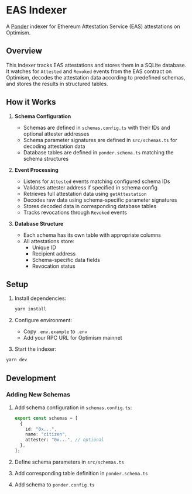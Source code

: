# EAS Indexer

A [Ponder](https://ponder.sh) indexer for Ethereum Attestation Service (EAS) attestations on Optimism.

## Overview

This indexer tracks EAS attestations and stores them in a SQLite database. It watches for `Attested` and `Revoked` events from the EAS contract on Optimism, decodes the attestation data according to predefined schemas, and stores the results in structured tables.

## How it Works

1. **Schema Configuration**

   - Schemas are defined in `schemas.config.ts` with their IDs and optional attester addresses
   - Schema parameter signatures are defined in `src/schemas.ts` for decoding attestation data
   - Database tables are defined in `ponder.schema.ts` matching the schema structures

2. **Event Processing**

   - Listens for `Attested` events matching configured schema IDs
   - Validates attester address if specified in schema config
   - Retrieves full attestation data using `getAttestation`
   - Decodes raw data using schema-specific parameter signatures
   - Stores decoded data in corresponding database tables
   - Tracks revocations through `Revoked` events

3. **Database Structure**
   - Each schema has its own table with appropriate columns
   - All attestations store:
     - Unique ID
     - Recipient address
     - Schema-specific data fields
     - Revocation status

## Setup

1. Install dependencies:

   ```bash
   yarn install
   ```

2. Configure environment:

   - Copy `.env.example` to `.env`
   - Add your RPC URL for Optimism mainnet

3. Start the indexer:

```bash
yarn dev
```

## Development

### Adding New Schemas

1. Add schema configuration in `schemas.config.ts`:

   ```typescript
   export const schemas = [
     {
       id: "0x...",
       name: "citizen",
       attester: "0x...", // optional
     },
   ];
   ```

2. Define schema parameters in `src/schemas.ts`
3. Add corresponding table definition in `ponder.schema.ts`
4. Add schema to `ponder.config.ts`
